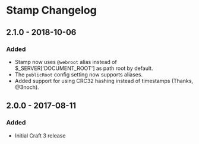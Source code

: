 # Stamp Changelog

## 2.1.0 - 2018-10-06
### Added
- Stamp now uses `@webroot` alias instead of $_SERVER\['DOCUMENT_ROOT'\] as path root by default. 
- The `publicRoot` config setting now supports aliases. 
- Added support for using CRC32 hashing instead of timestamps (Thanks, @3noch).

## 2.0.0 - 2017-08-11
### Added
- Initial Craft 3 release

